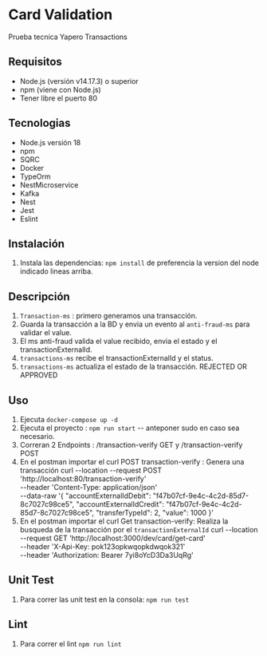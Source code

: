 # Card Validation

Prueba tecnica Yapero Transactions

## Requisitos

- Node.js (versión v14.17.3) o superior
- npm (viene con Node.js)
- Tener libre el puerto 80

## Tecnologias

- Node.js versión 18
- npm
- SQRC
- Docker
- TypeOrm
- NestMicroservice
- Kafka
- Nest
- Jest
- Eslint

## Instalación

1. Instala las dependencias: `npm install` de preferencia la version del node indicado lineas arriba.

## Descripción

1.  `Transaction-ms` : primero generamos una transacción.
2.  Guarda la transacción a la BD y envia un evento al `anti-fraud-ms` para validar el value.
3.  El ms anti-fraud valida el value recibido, envia el estado y el transactionExternalId.
4.  `transactions-ms` recibe el transactionExternalId y el status.
5.  `transactions-ms` actualiza el estado de la transacción. REJECTED OR APPROVED

## Uso

1. Ejecuta `docker-compose up -d`
2. Ejecuta el proyecto : `npm run start` -- anteponer sudo en caso sea necesario.
3. Correran 2 Endpoints : /transaction-verify GET y /transaction-verify POST
4. En el postman importar el curl POST transaction-verify : Genera una transacción
   curl --location --request POST 'http://localhost:80/transaction-verify' \
   --header 'Content-Type: application/json' \
   --data-raw '{
   "accountExternalIdDebit": "f47b07cf-9e4c-4c2d-85d7-8c7027c98ce5",
   "accountExternalIdCredit": "f47b07cf-9e4c-4c2d-85d7-8c7027c98ce5",
   "transferTypeId": 2,
   "value": 1000
   }'
5. En el postman importar el curl Get transaction-verify: Realiza la busqueda de la transacción por el `transactionExternalId`
   curl --location --request GET 'http://localhost:3000/dev/card/get-card' \
   --header 'X-Api-Key: pok123opkwqopkdwqok321' \
   --header 'Authorization: Bearer 7yi8oYcD3Da3UqRg'

## Unit Test

1. Para correr las unit test en la consola: `npm run test`

## Lint

1. Para correr el lint `npm run lint`
